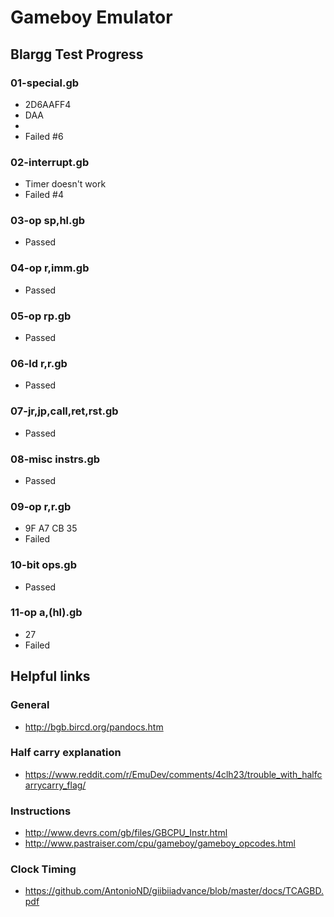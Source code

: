 # Gameboy Emulator

## Blargg Test Progress
### 01-special.gb
* 2D6AAFF4
* DAA
*
* Failed #6

### 02-interrupt.gb
* Timer doesn't work
* Failed #4

### 03-op sp,hl.gb
* Passed

### 04-op r,imm.gb
* Passed

### 05-op rp.gb
* Passed

### 06-ld r,r.gb
* Passed

### 07-jr,jp,call,ret,rst.gb
* Passed

### 08-misc instrs.gb
* Passed

### 09-op r,r.gb
* 9F A7 CB 35
* Failed

### 10-bit ops.gb
* Passed

### 11-op a,(hl).gb
* 27
* Failed

## Helpful links
### General
* http://bgb.bircd.org/pandocs.htm

### Half carry explanation
* https://www.reddit.com/r/EmuDev/comments/4clh23/trouble_with_halfcarrycarry_flag/

### Instructions
* http://www.devrs.com/gb/files/GBCPU_Instr.html
* http://www.pastraiser.com/cpu/gameboy/gameboy_opcodes.html

### Clock Timing
* https://github.com/AntonioND/giibiiadvance/blob/master/docs/TCAGBD.pdf
